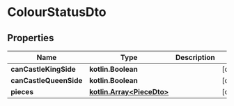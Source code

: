 
# ColourStatusDto

## Properties
Name | Type | Description | Notes
------------ | ------------- | ------------- | -------------
**canCastleKingSide** | **kotlin.Boolean** |  |  [optional]
**canCastleQueenSide** | **kotlin.Boolean** |  |  [optional]
**pieces** | [**kotlin.Array&lt;PieceDto&gt;**](PieceDto.md) |  |  [optional]



